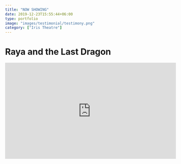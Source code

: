 ```yaml
---
title: "NOW SHOWING"
date: 2019-12-23T15:55:44+06:00
type: portfolio
image: "images/testimonial/testimony.png"
category: ["Iris Theatre"]
---
```


# Raya and the Last Dragon

<iframe width="560" height="315" src="https://www.youtube.com/embed/1VIZ89FEjYI" title="YouTube video player" frameborder="0" allow="accelerometer; autoplay; clipboard-write; encrypted-media; gyroscope; picture-in-picture" allowfullscreen>
</iframe>